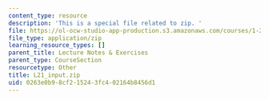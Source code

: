 ```yaml
---
content_type: resource
description: 'This is a special file related to zip. '
file: https://ol-ocw-studio-app-production.s3.amazonaws.com/courses/1-264j-database-internet-and-systems-integration-technologies-fall-2013/0263e0b98cf215243fc402164b8456d1_L21_input.zip
file_type: application/zip
learning_resource_types: []
parent_title: Lecture Notes & Exercises
parent_type: CourseSection
resourcetype: Other
title: L21_input.zip
uid: 0263e0b9-8cf2-1524-3fc4-02164b8456d1
---
```

